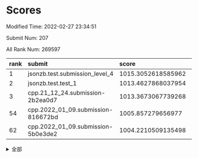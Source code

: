 # Scores

Modified Time: 2022-02-27 23:34:51

Submit Num: 207

All Rank Num: 269597

| rank |               submit               |       score        |       sigma        | pk_num |
| :--- | :--------------------------------- | :----------------- | :----------------- | :----- |
| 1    | jsonzb.test.submission_level_4     | 1015.3052618585962 | 0.8358902384601026 | 5205   |
| 2    | jsonzb.test.test_1                 | 1013.4627868037954 | 0.8329142042687595 | 5209   |
| 3    | cpp.21_12_24.submission-2b2ea0d7   | 1013.3673067739268 | 0.7986035804749493 | 5208   |
| 54   | cpp.2022_01_09.submission-816672bd | 1005.857279656977  | 0.7193919082097165 | 5218   |
| 62   | cpp.2022_01_09.submission-5b0e3de2 | 1004.2210509135498 | 0.7186647846554154 | 5213   |


<details>
<summary>全部</summary>

| rank |                 submit                 |       score        |       sigma        | pk_num |
| :--- | :------------------------------------- | :----------------- | :----------------- | :----- |
| 1    | jsonzb.test.submission_level_4         | 1015.3052618585962 | 0.8358902384601026 | 5205   |
| 2    | jsonzb.test.test_1                     | 1013.4627868037954 | 0.8329142042687595 | 5209   |
| 3    | cpp.21_12_24.submission-2b2ea0d7       | 1013.3673067739268 | 0.7986035804749493 | 5208   |
| 4    | gobigger.level_3.submission_level_3_38 | 1011.6409520597936 | 0.7680985389915727 | 5206   |
| 5    | gobigger.level_3.submission_level_3_22 | 1011.5768164146683 | 0.7647988734636085 | 5211   |
| 6    | gobigger.level_3.submission_level_3_5  | 1011.4954866604139 | 0.7708079679923054 | 5212   |
| 7    | gobigger.level_3.submission_level_3_40 | 1011.477727400736  | 0.7612716926601988 | 5209   |
| 8    | gobigger.level_3.submission_level_3_3  | 1011.4703044085152 | 0.7581335084092257 | 5205   |
| 9    | gobigger.level_3.submission_level_3_47 | 1011.065554688162  | 0.7656172785956127 | 5211   |
| 10   | gobigger.level_3.submission_level_3_18 | 1011.0477471794916 | 0.7876977802095941 | 5210   |
| 11   | gobigger.level_3.submission_level_3_31 | 1010.9720845500219 | 0.7707725642914658 | 5210   |
| 12   | gobigger.level_3.submission_level_3_19 | 1010.9401113665886 | 0.7680185473832386 | 5215   |
| 13   | gobigger.level_3.submission_level_3_25 | 1010.894958639662  | 0.7778600822309076 | 5212   |
| 14   | gobigger.level_3.submission_level_3_7  | 1010.6983138810458 | 0.7594482292365918 | 5210   |
| 15   | gobigger.level_3.submission_level_3_12 | 1010.6035112448994 | 0.7580116051567737 | 5211   |
| 16   | gobigger.level_3.submission_level_3_36 | 1010.3793783883889 | 0.7633264834430485 | 5206   |
| 17   | gobigger.level_3.submission_level_3_41 | 1010.3453870386014 | 0.7510897388082639 | 5209   |
| 18   | gobigger.level_3.submission_level_3_15 | 1010.2836761351482 | 0.7615531440823494 | 5210   |
| 19   | gobigger.level_3.submission_level_3_27 | 1010.2529362268629 | 0.7417424333102839 | 5204   |
| 20   | gobigger.level_3.submission_level_3_46 | 1010.2352313680457 | 0.7483817856619039 | 5210   |
| 21   | gobigger.level_3.submission_level_3_45 | 1010.2023165469963 | 0.7747125766315245 | 5211   |
| 22   | gobigger.level_3.submission_level_3_42 | 1010.1923910342749 | 0.7292909397037931 | 5210   |
| 23   | gobigger.level_3.submission_level_3_37 | 1010.1677460400928 | 0.7491715488560242 | 5213   |
| 24   | gobigger.level_3.submission_level_3_1  | 1010.0983598000328 | 0.775484881809265  | 5209   |
| 25   | gobigger.level_3.submission_level_3_10 | 1010.0035067809869 | 0.7324397134953863 | 5204   |
| 26   | gobigger.level_3.submission_level_3_28 | 1009.9679259805625 | 0.7682883165597638 | 5208   |
| 27   | gobigger.level_3.submission_level_3_29 | 1009.9213642968673 | 0.7427227598704069 | 5211   |
| 28   | gobigger.level_3.submission_level_3_8  | 1009.8867854818118 | 0.7563636321332811 | 5211   |
| 29   | gobigger.level_3.submission_level_3_48 | 1009.839477942332  | 0.7529891373843236 | 5209   |
| 30   | gobigger.level_3.submission_level_3_14 | 1009.7829147815366 | 0.7413566830778744 | 5212   |
| 31   | gobigger.level_3.submission_level_3_30 | 1009.7519147740154 | 0.7520574429289691 | 5210   |
| 32   | gobigger.level_3.submission_level_3_2  | 1009.6717116989985 | 0.748619405539319  | 5213   |
| 33   | gobigger.level_3.submission_level_3_26 | 1009.5453052094573 | 0.7744812683370454 | 5206   |
| 34   | gobigger.level_3.submission_level_3_34 | 1009.5383744140543 | 0.7345378961392168 | 5215   |
| 35   | gobigger.level_3.submission_level_3_39 | 1009.533257452441  | 0.7593398372465403 | 5213   |
| 36   | gobigger.level_3.submission_level_3_35 | 1009.5178006778183 | 0.7397253906867082 | 5211   |
| 37   | gobigger.level_3.submission_level_3_24 | 1009.4993178146169 | 0.7549776226021782 | 5209   |
| 38   | gobigger.level_3.submission_level_3_32 | 1009.4758332200837 | 0.7752736310784811 | 5209   |
| 39   | gobigger.level_3.submission_level_3_0  | 1009.4669218103074 | 0.7426451213369637 | 5212   |
| 40   | gobigger.level_3.submission_level_3_4  | 1009.4047934798726 | 0.735693324012238  | 5210   |
| 41   | gobigger.level_3.submission_level_3_44 | 1009.3501679049116 | 0.7491801003154985 | 5219   |
| 42   | gobigger.level_3.submission_level_3_16 | 1009.3275091323137 | 0.7641559673246691 | 5214   |
| 43   | gobigger.level_3.submission_level_3_23 | 1009.1966240376813 | 0.7634450458713303 | 5208   |
| 44   | gobigger.level_3.submission_level_3_21 | 1008.9737183342986 | 0.7416215526149189 | 5207   |
| 45   | gobigger.level_3.submission_level_3_6  | 1008.9445058390021 | 0.7641784632903053 | 5209   |
| 46   | gobigger.level_3.submission_level_3_49 | 1008.8095014876392 | 0.7388358475011426 | 5208   |
| 47   | gobigger.level_3.submission_level_3_9  | 1008.6221231563671 | 0.7467044466166478 | 5213   |
| 48   | gobigger.level_3.submission_level_3_43 | 1008.6122434974445 | 0.7417971203910936 | 5210   |
| 49   | gobigger.level_3.submission_level_3_33 | 1008.5723246928726 | 0.7595694570994551 | 5208   |
| 50   | gobigger.level_3.submission_level_3_17 | 1008.506449499907  | 0.7446020939946622 | 5210   |
| 51   | gobigger.level_3.submission_level_3_11 | 1008.3946274622015 | 0.72312061336588   | 5212   |
| 52   | gobigger.level_3.submission_level_3_20 | 1008.0121061847628 | 0.7314708323382692 | 5205   |
| 53   | gobigger.level_3.submission_level_3_13 | 1007.7415574147093 | 0.7413713238751094 | 5208   |
| 54   | cpp.2022_01_09.submission-816672bd     | 1005.857279656977  | 0.7193919082097165 | 5218   |
| 55   | gobigger.level_1.submission_level_1_11 | 1005.0536729470034 | 0.7253398412344101 | 5209   |
| 56   | gobigger.level_1.submission_level_1_32 | 1004.6006828262116 | 0.7230740588102861 | 5208   |
| 57   | gobigger.level_1.submission_level_1_24 | 1004.5109971602662 | 0.7137764779943588 | 5212   |
| 58   | gobigger.level_1.submission_level_1_30 | 1004.4729539350813 | 0.7114632542182392 | 5207   |
| 59   | gobigger.level_1.submission_level_1_17 | 1004.4310212315249 | 0.730188730283086  | 5205   |
| 60   | gobigger.level_1.submission_level_1_35 | 1004.3642670184792 | 0.7223913668096624 | 5211   |
| 61   | gobigger.level_1.submission_level_1_39 | 1004.237193929053  | 0.7404694664228801 | 5205   |
| 62   | cpp.2022_01_09.submission-5b0e3de2     | 1004.2210509135498 | 0.7186647846554154 | 5213   |
| 63   | gobigger.level_1.submission_level_1_14 | 1004.0989144500211 | 0.7166394460966595 | 5215   |
| 64   | gobigger.level_1.submission_level_1_38 | 1004.0969816115175 | 0.7103571228259237 | 5213   |
| 65   | gobigger.level_1.submission_level_1_44 | 1004.0316459916137 | 0.711174225578494  | 5206   |
| 66   | gobigger.level_1.submission_level_1_47 | 1003.9342447003445 | 0.7099350753097454 | 5211   |
| 67   | gobigger.level_1.submission_level_1_26 | 1003.9227053404541 | 0.7102818633358625 | 5209   |
| 68   | gobigger.level_1.submission_level_1_1  | 1003.8724905580359 | 0.7149653541949669 | 5212   |
| 69   | gobigger.level_1.submission_level_1_10 | 1003.8609395843094 | 0.7126951357220728 | 5211   |
| 70   | gobigger.level_1.submission_level_1_13 | 1003.8401724119238 | 0.726428719625666  | 5210   |
| 71   | gobigger.level_1.submission_level_1_0  | 1003.7984830548296 | 0.7251659326647412 | 5210   |
| 72   | gobigger.level_1.submission_level_1_19 | 1003.791167400559  | 0.7296875870552929 | 5210   |
| 73   | gobigger.level_1.submission_level_1_49 | 1003.7007530052996 | 0.717294062942346  | 5211   |
| 74   | gobigger.level_1.submission_level_1_28 | 1003.6284418680175 | 0.722366707696958  | 5210   |
| 75   | gobigger.level_1.submission_level_1_40 | 1003.621809532501  | 0.7149281084957202 | 5202   |
| 76   | gobigger.level_1.submission_level_1_15 | 1003.5981081942574 | 0.7237095995703925 | 5213   |
| 77   | gobigger.level_1.submission_level_1_48 | 1003.5953028965199 | 0.7062881305023033 | 5210   |
| 78   | gobigger.level_1.submission_level_1_45 | 1003.5793079558414 | 0.7152909733007664 | 5213   |
| 79   | gobigger.level_1.submission_level_1_25 | 1003.5431961311584 | 0.7003219853465885 | 5210   |
| 80   | gobigger.level_1.submission_level_1_21 | 1003.4596346440612 | 0.7246732094246117 | 5213   |
| 81   | gobigger.level_1.submission_level_1_8  | 1003.3904592735657 | 0.7134022108419635 | 5212   |
| 82   | gobigger.level_1.submission_level_1_42 | 1003.339457017799  | 0.7154685220834753 | 5206   |
| 83   | gobigger.level_1.submission_level_1_4  | 1003.3332721618492 | 0.7196472854562023 | 5210   |
| 84   | gobigger.level_1.submission_level_1_34 | 1003.3067931640675 | 0.7172309073944774 | 5208   |
| 85   | gobigger.level_1.submission_level_1_37 | 1003.2941022115083 | 0.7061467760116965 | 5217   |
| 86   | gobigger.level_1.submission_level_1_2  | 1003.2923677134334 | 0.7154390532728442 | 5211   |
| 87   | gobigger.level_1.submission_level_1_31 | 1003.1321009603029 | 0.7177885767453592 | 5209   |
| 88   | gobigger.level_1.submission_level_1_12 | 1003.0723476042614 | 0.7155373814365705 | 5211   |
| 89   | gobigger.level_1.submission_level_1_43 | 1003.061637486884  | 0.7260131760610427 | 5216   |
| 90   | gobigger.level_1.submission_level_1_41 | 1003.0502821340633 | 0.7073621573652504 | 5210   |
| 91   | gobigger.level_1.submission_level_1_9  | 1002.9395240588062 | 0.7288664148295779 | 5209   |
| 92   | gobigger.level_1.submission_level_1_5  | 1002.8910318808671 | 0.7203471675385282 | 5210   |
| 93   | gobigger.level_1.submission_level_1_3  | 1002.8361410903875 | 0.7100141372339085 | 5215   |
| 94   | gobigger.level_1.submission_level_1_27 | 1002.7991866599034 | 0.7150204178513013 | 5211   |
| 95   | gobigger.level_1.submission_level_1_29 | 1002.7921985934295 | 0.7034528479363882 | 5212   |
| 96   | gobigger.level_1.submission_level_1_7  | 1002.7875709823447 | 0.7113681393955156 | 5211   |
| 97   | gobigger.level_1.submission_level_1_36 | 1002.7052902294286 | 0.7085295076216463 | 5208   |
| 98   | gobigger.level_1.submission_level_1_16 | 1002.5902671956653 | 0.7136668321537065 | 5208   |
| 99   | gobigger.level_1.submission_level_1_18 | 1002.53795146549   | 0.7229746604710614 | 5213   |
| 100  | gobigger.level_1.submission_level_1_23 | 1002.4311816817452 | 0.7170249363718508 | 5211   |
| 101  | gobigger.level_1.submission_level_1_22 | 1002.4086762944147 | 0.712335077696669  | 5208   |
| 102  | gobigger.level_1.submission_level_1_33 | 1002.3434141064902 | 0.7153062191713915 | 5217   |
| 103  | gobigger.level_1.submission_level_1_20 | 1002.304656045922  | 0.7133175043218883 | 5215   |
| 104  | gobigger.level_1.submission_level_1_46 | 1002.1635002852936 | 0.7217638160653648 | 5209   |
| 105  | gobigger.level_1.submission_level_1_6  | 1001.3400643839615 | 0.7125185583923561 | 5208   |
| 106  | gobigger.random.submission_random_19   | 997.4590686857621  | 0.7143215054475299 | 5212   |
| 107  | gobigger.random.submission_random_1    | 997.2819147303873  | 0.7082871077133253 | 5209   |
| 108  | gobigger.random.submission_random_5    | 997.1896780310042  | 0.7136532596645017 | 5207   |
| 109  | gobigger.random.submission_random_18   | 996.7742466207624  | 0.7163847688925306 | 5211   |
| 110  | gobigger.random.submission_random_9    | 996.533573834091   | 0.7025991301967257 | 5212   |
| 111  | gobigger.random.submission_random_48   | 996.483122210199   | 0.7075239121940313 | 5214   |
| 112  | gobigger.random.submission_random_20   | 996.4621324545295  | 0.7092870048605087 | 5208   |
| 113  | gobigger.random.submission_random_12   | 996.4265123844897  | 0.7148262816050017 | 5211   |
| 114  | gobigger.random.submission_random_42   | 996.4046863865401  | 0.7144898140095738 | 5212   |
| 115  | gobigger.random.submission_random_24   | 996.3773791407697  | 0.7155219653164103 | 5216   |
| 116  | gobigger.random.submission_random_27   | 996.3591295137094  | 0.7117210195337206 | 5207   |
| 117  | gobigger.random.submission_random_41   | 996.3445003025819  | 0.7118689233433729 | 5210   |
| 118  | gobigger.random.submission_random_23   | 996.2873771041786  | 0.7165245371475737 | 5208   |
| 119  | gobigger.random.submission_random_4    | 996.2743746726625  | 0.7039810871952698 | 5207   |
| 120  | gobigger.random.submission_random_45   | 996.2507694011205  | 0.709568749360025  | 5209   |
| 121  | gobigger.random.submission_random_36   | 996.2472516614246  | 0.7018785793830522 | 5203   |
| 122  | gobigger.random.submission_random_11   | 996.2330592654015  | 0.7041958053817483 | 5209   |
| 123  | gobigger.random.submission_random_44   | 996.2299044299666  | 0.7105377960714352 | 5207   |
| 124  | gobigger.random.submission_random_47   | 996.193181276642   | 0.7017739832298958 | 5210   |
| 125  | gobigger.random.submission_random_2    | 996.19181749573    | 0.7209108944895214 | 5212   |
| 126  | gobigger.random.submission_random_35   | 996.1855769407559  | 0.714041899790175  | 5207   |
| 127  | gobigger.random.submission_random_32   | 996.130776995503   | 0.7136054070055853 | 5210   |
| 128  | gobigger.random.submission_random_34   | 996.0851545149908  | 0.7123830564121049 | 5207   |
| 129  | gobigger.random.submission_random_17   | 996.0792025931852  | 0.7092247206307164 | 5213   |
| 130  | gobigger.random.submission_random_37   | 995.9146298334363  | 0.7156130931978897 | 5209   |
| 131  | gobigger.random.submission_random_3    | 995.8741544094463  | 0.7014333727996915 | 5208   |
| 132  | gobigger.random.submission_random_30   | 995.8738750128388  | 0.7065366401754947 | 5206   |
| 133  | gobigger.random.submission_random_28   | 995.8036406653077  | 0.706538365093684  | 5205   |
| 134  | gobigger.random.submission_random_38   | 995.8028694855935  | 0.7073353774516302 | 5207   |
| 135  | gobigger.random.submission_random_49   | 995.7262763441126  | 0.7097540630238336 | 5210   |
| 136  | gobigger.random.submission_random_43   | 995.6183745866205  | 0.7021908838090217 | 5208   |
| 137  | gobigger.random.submission_random_39   | 995.6180645423425  | 0.7068821300594101 | 5206   |
| 138  | gobigger.random.submission_random_40   | 995.5882737590367  | 0.7118799568197703 | 5215   |
| 139  | gobigger.random.submission_random_14   | 995.5725398074436  | 0.7215846771884679 | 5207   |
| 140  | gobigger.random.submission_random_22   | 995.5524661650476  | 0.7249107911043686 | 5210   |
| 141  | gobigger.random.submission_random_25   | 995.5473136460341  | 0.7122615608575218 | 5208   |
| 142  | gobigger.random.submission_random_0    | 995.5376993659044  | 0.7162041213485565 | 5206   |
| 143  | gobigger.random.submission_random_31   | 995.5106006728355  | 0.7283849021071889 | 5208   |
| 144  | gobigger.random.submission_random_10   | 995.3823087043813  | 0.7064005150624784 | 5210   |
| 145  | gobigger.random.submission_random_21   | 995.3779513651733  | 0.7027067620953963 | 5211   |
| 146  | gobigger.random.submission_random_7    | 995.3621285480286  | 0.7030322162563301 | 5204   |
| 147  | gobigger.random.submission_random_13   | 995.3554168040695  | 0.7228555587891407 | 5209   |
| 148  | gobigger.random.submission_random_33   | 995.3255747757435  | 0.7033044222555216 | 5211   |
| 149  | gobigger.random.submission_random_6    | 995.2896607794196  | 0.7410843585871276 | 5209   |
| 150  | gobigger.random.submission_random_15   | 995.244596519964   | 0.7222342248939786 | 5207   |
| 151  | gobigger.random.submission_random_29   | 995.1975869536946  | 0.7130133526151032 | 5204   |
| 152  | gobigger.random.submission_random_16   | 995.1733530238746  | 0.7146598566665978 | 5213   |
| 153  | gobigger.random.submission_random_46   | 994.9867735582552  | 0.7010985507022883 | 5215   |
| 154  | gobigger.random.submission_random_26   | 994.8638537710307  | 0.7091875643971262 | 5211   |
| 155  | gobigger.level_2.submission_level_2_24 | 994.3316286922451  | 0.7294190116955317 | 5213   |
| 156  | gobigger.level_2.submission_level_2_37 | 994.2566963781126  | 0.72597862342986   | 5211   |
| 157  | gobigger.random.submission_random_8    | 994.1030344491679  | 0.7197564090956052 | 5212   |
| 158  | gobigger.level_2.submission_level_2_11 | 993.6494724332225  | 0.732488359564101  | 5206   |
| 159  | gobigger.level_2.submission_level_2_30 | 993.6441753952706  | 0.7371700397424471 | 5205   |
| 160  | gobigger.level_2.submission_level_2_4  | 993.3732611053294  | 0.745231408711975  | 5211   |
| 161  | gobigger.level_2.submission_level_2_38 | 993.2453079102319  | 0.7447408494237846 | 5200   |
| 162  | gobigger.level_2.submission_level_2_33 | 993.1984946800687  | 0.7491710014988854 | 5210   |
| 163  | gobigger.level_2.submission_level_2_39 | 993.1886933195883  | 0.7489108412770205 | 5210   |
| 164  | gobigger.level_2.submission_level_2_29 | 993.1135955663416  | 0.7426568571301158 | 5209   |
| 165  | gobigger.level_2.submission_level_2_12 | 993.0907543249732  | 0.7418910622447304 | 5211   |
| 166  | gobigger.level_2.submission_level_2_25 | 993.0625321543423  | 0.7354735498457526 | 5210   |
| 167  | gobigger.level_2.submission_level_2_46 | 992.8141145924044  | 0.739538444858041  | 5208   |
| 168  | gobigger.level_2.submission_level_2_19 | 992.7686614796299  | 0.7490077013494272 | 5212   |
| 169  | gobigger.level_2.submission_level_2_31 | 992.6533914743483  | 0.7517569241291278 | 5211   |
| 170  | gobigger.level_2.submission_level_2_48 | 992.6516405978812  | 0.7466396736156932 | 5211   |
| 171  | gobigger.level_2.submission_level_2_40 | 992.6154140891634  | 0.7414049807894565 | 5207   |
| 172  | gobigger.level_2.submission_level_2_13 | 992.6096464478238  | 0.7303623948529502 | 5209   |
| 173  | gobigger.level_2.submission_level_2_17 | 992.5871296043521  | 0.7462294970619732 | 5213   |
| 174  | gobigger.level_2.submission_level_2_23 | 992.434899346886   | 0.750307236420952  | 5212   |
| 175  | gobigger.level_2.submission_level_2_34 | 992.3205813808114  | 0.7500817810445636 | 5209   |
| 176  | gobigger.level_2.submission_level_2_27 | 992.3014520090243  | 0.7348494730030283 | 5212   |
| 177  | gobigger.level_2.submission_level_2_42 | 992.2380685888031  | 0.7360748473703242 | 5205   |
| 178  | gobigger.level_2.submission_level_2_21 | 992.2046299089801  | 0.7465335585053839 | 5209   |
| 179  | gobigger.level_2.submission_level_2_2  | 992.1610932806415  | 0.7472626439548635 | 5208   |
| 180  | gobigger.level_2.submission_level_2_44 | 992.1046814292174  | 0.749514201007156  | 5208   |
| 181  | gobigger.level_2.submission_level_2_28 | 992.035083814351   | 0.7536694932961302 | 5207   |
| 182  | gobigger.level_2.submission_level_2_15 | 992.0276952903564  | 0.751735699989578  | 5209   |
| 183  | gobigger.level_2.submission_level_2_18 | 992.0210572262856  | 0.7458146616639245 | 5214   |
| 184  | gobigger.level_2.submission_level_2_5  | 991.9151628400444  | 0.7574304468906199 | 5210   |
| 185  | gobigger.level_2.submission_level_2_26 | 991.8677296735041  | 0.7390310078211844 | 5204   |
| 186  | gobigger.level_2.submission_level_2_9  | 991.863600975624   | 0.7545102310264503 | 5208   |
| 187  | gobigger.level_2.submission_level_2_41 | 991.8019402494502  | 0.7336568173018336 | 5208   |
| 188  | gobigger.level_2.submission_level_2_49 | 991.6547833412019  | 0.7357463039598874 | 5211   |
| 189  | gobigger.level_2.submission_level_2_6  | 991.628558838811   | 0.7428193300408007 | 5215   |
| 190  | gobigger.level_2.submission_level_2_35 | 991.6153868980302  | 0.7475228062015767 | 5207   |
| 191  | gobigger.level_2.submission_level_2_0  | 991.6135004430519  | 0.757419736639896  | 5207   |
| 192  | gobigger.level_2.submission_level_2_32 | 991.5878146028926  | 0.7511039148143469 | 5205   |
| 193  | gobigger.level_2.submission_level_2_45 | 991.5760659683604  | 0.738457992719119  | 5202   |
| 194  | gobigger.level_2.submission_level_2_22 | 991.2423754937029  | 0.7398899799406867 | 5211   |
| 195  | gobigger.level_2.submission_level_2_1  | 991.195784580668   | 0.7483388990473996 | 5206   |
| 196  | gobigger.level_2.submission_level_2_36 | 991.0098568892419  | 0.7602758165393126 | 5208   |
| 197  | gobigger.level_2.submission_level_2_8  | 990.9840040614436  | 0.7615339200939604 | 5207   |
| 198  | gobigger.level_2.submission_level_2_43 | 990.8596556012402  | 0.7400469978625267 | 5207   |
| 199  | gobigger.level_2.submission_level_2_20 | 990.764025511997   | 0.7617822620209351 | 5207   |
| 200  | gobigger.level_2.submission_level_2_16 | 990.6438285201895  | 0.7594728084870856 | 5210   |
| 201  | gobigger.level_2.submission_level_2_10 | 990.4933987400458  | 0.7683723136183986 | 5212   |
| 202  | gobigger.level_2.submission_level_2_47 | 990.4017952957386  | 0.7558300354957397 | 5209   |
| 203  | gobigger.level_2.submission_level_2_14 | 990.3577664322387  | 0.7647260367509356 | 5204   |
| 204  | gobigger.level_2.submission_level_2_7  | 989.8282605268773  | 0.7623807749263695 | 5207   |
| 205  | gobigger.level_2.submission_level_2_3  | 988.9750321354056  | 0.7869032289120392 | 5211   |
| 206  | gobigger.none.submission_none_0        | 977.252610223084   | 1.3099329465703908 | 5214   |
| 207  | gobigger.none.submission_none_1        | 975.0921270296467  | 1.534022726340543  | 5209   |

</details>